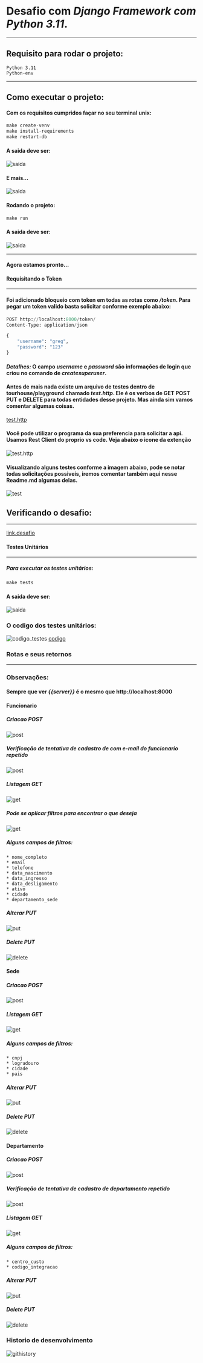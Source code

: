 # Desafio com *Django Framework com Python 3.11*.
___
## Requisito para rodar o projeto:
    Python 3.11
    Python-env

___
## Como executar o projeto:
#### Com os requisitos cumpridos façar no seu terminal unix:
```python
make create-venv
make install-requirements
make restart-db
```
#### A saida deve ser:
![saida](docs/create-env.png)
#### E mais...
![saida](docs/restart-db.png)


#### Rodando o projeto:
```python
make run
```

#### A saida deve ser:
![saida](docs/run.png)

___
#### Agora estamos pronto...

#### Requisitando o Token
___
#### Foi adicionado bloqueio com token em todas as rotas como */token*. Para pegar um token valido basta solicitar conforme exemplo abaixo:

```python
POST http://localhost:8000/token/
Content-Type: application/json

{
    "username": "greg",
    "password": "123"
}
```
#### _Detalhes:_ O campo *username* e *password* são informações de login que criou no comando de *createsuperuser*.

#### Antes de mais nada existe um arquivo de testes dentro de __tourhouse/playground__ chamado *test.http*. Ele é os verbos de __GET POST PUT e DELETE__ para todas entidades desse projeto. Mas ainda sim vamos comentar algumas coisas.
[test.http](playground/test.http)

#### Você pode utilizar o programa da sua preferencia para solicitar a api. Usamos  __Rest Client__ do proprio __vs code__. Veja abaixo o icone da extenção
![test.http](docs/http.png)

#### Visualizando alguns testes conforme a imagem abaixo, pode se notar todas solicitações possiveis, iremos comentar também aqui nesse Readme.md algumas delas.
![test](docs/test.png)

## Verificando o desafio:
___
[link.desafio](tourhouse/docs/Avalia%C3%A7%C3%A3o%20T%C3%A9cnica%20BackEnd.pdf)

#### Testes Unitários
___
##### Para executar os testes unitários:
```python
make tests
```
#### A saida deve ser:
![saida](docs/unitary_tests.png)

### O codigo dos testes unitários:
![codigo_testes](docs/codigo_tests.png)
[codigo](tourhouse/core/tests.py)

### Rotas e seus retornos
___
### __Observações:__
#### Sempre que ver *{{server}}* é o mesmo que __http://localhost:8000__

#### Funcionario
##### Criacao __POST__
![post](docs/post-funcionario.png)
##### Verificação de tentativa de cadastro de com *e-mail do funcionario repetido*
![post](docs/post-funcionario-erro.png)
##### Listagem __GET__
![get](docs/get-funcionario.png)

##### Pode se aplicar filtros para encontrar o que deseja
![get](docs/get-funcionario-filtro.png)
##### Alguns campos de filtros:
    * nome_completo
    * email
    * telefone
    * data_nascimento
    * data_ingresso
    * data_desligamento
    * ativo
    * cidade
    * departamento_sede

##### Alterar __PUT__
![put](docs/put-funcionario.png)
##### Delete __PUT__
![delete](docs/delete-funcionario.png)
#### Sede
##### Criacao __POST__
![post](docs/post-sede.png)
##### Listagem __GET__
![get](docs/get-sede.png)
##### Alguns campos de filtros:
    * cnpj
    * logradouro
    * cidade
    * pais

##### Alterar __PUT__
![put](docs/put-sede.png)
##### Delete __PUT__
![delete](docs/delete-sede.png)

#### Departamento
##### Criacao __POST__
![post](docs/post-departamento.png)
##### Verificação de tentativa de cadastro de *departamento repetido*
![post](docs/post-departamento-erro.png)
##### Listagem __GET__
![get](docs/get-departamento.png)
##### Alguns campos de filtros:
    * centro_custo
    * codigo_integracao
##### Alterar __PUT__
![put](docs/put-departamento.png)
##### Delete __PUT__
![delete](docs/delete-departamento.png)

### Historio de desenvolvimento
![githistory](docs/githistory.png)